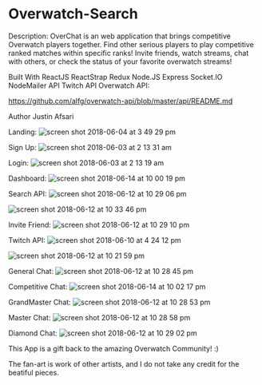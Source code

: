 # Overwatch-Search

Description:
OverChat is an web application that brings competitive Overwatch players together. Find other serious players to play competitive ranked matches within specific ranks! Invite friends, watch streams, chat with others, or check the status of your favorite overwatch streams!

Built With
ReactJS
ReactStrap 
Redux 
Node.JS
Express
Socket.IO
NodeMailer API
Twitch API
Overwatch API:

 https://github.com/alfg/overwatch-api/blob/master/api/README.md


Author
Justin Afsari


Landing:
![screen shot 2018-06-04 at 3 49 29 pm](https://user-images.githubusercontent.com/28635782/40945800-2c8ce1d6-680f-11e8-883e-b7cb29bd75c6.png)

Sign Up:
![screen shot 2018-06-03 at 2 13 31 am](https://user-images.githubusercontent.com/28635782/40885043-0e26b488-66d4-11e8-8dbe-2f334a5b86b7.png)

Login:
![screen shot 2018-06-03 at 2 13 19 am](https://user-images.githubusercontent.com/28635782/40885041-0bb3da00-66d4-11e8-84ec-b684c5e8d36a.png)

Dashboard:
![screen shot 2018-06-14 at 10 00 19 pm](https://user-images.githubusercontent.com/28635782/41450775-83cda0e0-701e-11e8-97da-b9ffab250ed4.png)

Search API:
![screen shot 2018-06-12 at 10 29 06 pm](https://user-images.githubusercontent.com/28635782/41331943-7bac21aa-6e90-11e8-8190-ec1a991dbeb0.png)

![screen shot 2018-06-12 at 10 33 46 pm](https://user-images.githubusercontent.com/28635782/41331999-c01ebf32-6e90-11e8-9e78-8d0581fad0c9.png)


Invite Friend:
![screen shot 2018-06-12 at 10 29 10 pm](https://user-images.githubusercontent.com/28635782/41331945-7ccd9046-6e90-11e8-996a-828ad75abcba.png)

Twitch API:
![screen shot 2018-06-10 at 4 24 12 pm](https://user-images.githubusercontent.com/28635782/41207468-626b1424-6ccb-11e8-9c8f-26756a6393e4.png)


![screen shot 2018-06-12 at 10 21 59 pm](https://user-images.githubusercontent.com/28635782/41331738-6a728ee8-6e8f-11e8-9c15-5479d82b9d9e.png)



General Chat:
![screen shot 2018-06-12 at 10 28 45 pm](https://user-images.githubusercontent.com/28635782/41331929-72144848-6e90-11e8-8c5e-ee3b9a215f43.png)

Competitive Chat:
![screen shot 2018-06-14 at 10 02 17 pm](https://user-images.githubusercontent.com/28635782/41450818-b9cb47ba-701e-11e8-982f-dfafab803f10.png)

GrandMaster Chat:
![screen shot 2018-06-12 at 10 28 53 pm](https://user-images.githubusercontent.com/28635782/41331932-75143e04-6e90-11e8-928d-3a39c302c21a.png)

Master Chat:
![screen shot 2018-06-12 at 10 28 58 pm](https://user-images.githubusercontent.com/28635782/41331935-76459b9c-6e90-11e8-854e-403bf2ad440a.png)

Diamond Chat:
![screen shot 2018-06-12 at 10 29 02 pm](https://user-images.githubusercontent.com/28635782/41331937-79c921c6-6e90-11e8-8a3a-9089c0cac223.png)



This App is a gift back to the amazing Overwatch Community! :)

The fan-art is work of other artists, and I do not take any credit for the beatiful pieces. 